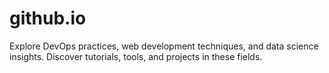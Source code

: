 # github.io
Explore DevOps practices, web development techniques, and data science insights. Discover tutorials, tools, and projects in these fields.
